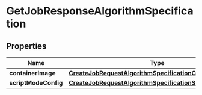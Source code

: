 

# GetJobResponseAlgorithmSpecification


## Properties

| Name | Type | Description | Notes |
|------------ | ------------- | ------------- | -------------|
|**containerImage** | [**CreateJobRequestAlgorithmSpecificationContainerImage**](CreateJobRequestAlgorithmSpecificationContainerImage.md) |  |  [optional] |
|**scriptModeConfig** | [**CreateJobRequestAlgorithmSpecificationScriptModeConfig**](CreateJobRequestAlgorithmSpecificationScriptModeConfig.md) |  |  [optional] |




